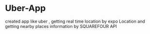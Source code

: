 # Uber-App
 created app like uber , getting real time location by expo Location and getting nearby places information by SQUAREFOUR API
